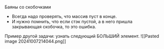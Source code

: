 Баяны со скобочками 
- Всегда надо проверять, что массив пуст в конце.
- И нужно помнить, что если стэк пустой, а в него пришла закрывающая скобочка, то это ошибка. 



Пример другой задачи: узнать следующий БОЛЬШИЙ элемент.
![[Pasted image 20241007214044.png]]